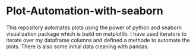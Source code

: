 # Plot-Automation-with-seaborn
This repository automates plots using the power of python and seaborn visualization package which is build on matplotlib. 
I have used iterators to iterate over my dataframe columns and defined a methode to automate the plots.
There is also some initial data cleaning with pandas.
